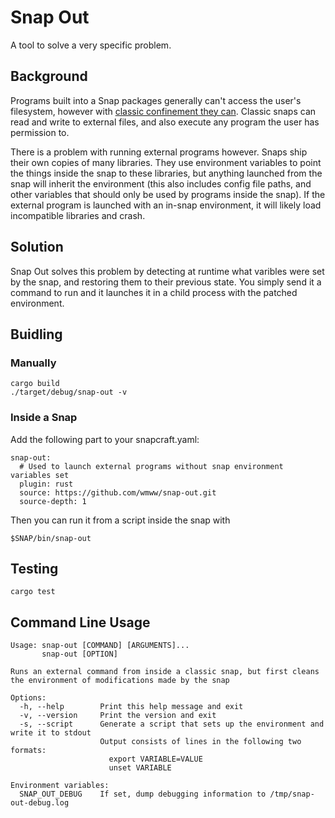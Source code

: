 # Snap Out

A tool to solve a very specific problem.

## Background

Programs built into a Snap packages generally can't access the user's filesystem, however with [classic confinement they can](https://ubuntu.com/blog/how-to-snap-introducing-classic-confinement). Classic snaps can read and write to external files, and also execute any program the user has permission to.

There is a problem with running external programs however. Snaps ship their own copies of many libraries. They use environment variables to point the things inside the snap to these libraries, but anything launched from the snap will inherit the environment (this also includes config file paths, and other variables that should only be used by programs inside the snap). If the external program is launched with an in-snap environment, it will likely load incompatible libraries and crash.

## Solution

Snap Out solves this problem by detecting at runtime what varibles were set by the snap, and restoring them to their previous state. You simply send it a command to run and it launches it in a child process with the patched environment.

## Buidling

### Manually
```
cargo build
./target/debug/snap-out -v
```

### Inside a Snap
Add the following part to your snapcraft.yaml:
```
snap-out:
  # Used to launch external programs without snap environment variables set
  plugin: rust
  source: https://github.com/wmww/snap-out.git
  source-depth: 1
```
Then you can run it from a script inside the snap with
```
$SNAP/bin/snap-out
```

## Testing
```
cargo test
```

## Command Line Usage
```
Usage: snap-out [COMMAND] [ARGUMENTS]...
       snap-out [OPTION]

Runs an external command from inside a classic snap, but first cleans the environment of modifications made by the snap

Options:
  -h, --help        Print this help message and exit
  -v, --version     Print the version and exit
  -s, --script      Generate a script that sets up the environment and write it to stdout
                    Output consists of lines in the following two formats:
                      export VARIABLE=VALUE
                      unset VARIABLE

Environment variables:
  SNAP_OUT_DEBUG    If set, dump debugging information to /tmp/snap-out-debug.log
```

